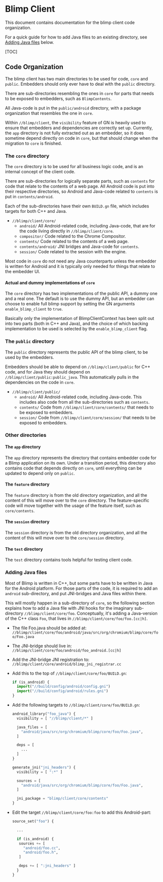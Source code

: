 # Blimp Client

This document contains documentation for the blimp client code organization.

For a quick guide for how to add Java files to an existing directory, see
[Adding Java files](#Adding-Java-files) below.

[TOC]

## Code Organization

The blimp client has two main directories to be used for code, `core` and
`public`. Embedders should only ever have to deal with the `public` directory.

There are sub-directories resembling the ones in `core` for parts that needs to
be exposed to embedders, such as `BlimpContents`.

All Java-code is put in the `public/android` directory, with a package
organization that resembles the one in `core`.

Within `//blimp/client`, the `visibility` feature of GN is heavily used to
ensure that embedders and dependencies are correctly set up. Currently, the
`app` directory is not fully extracted out as an embedder, so it does sometime
depend directly on code in `core`, but that should change when the migration to
`core` is finished.

### The `core` directory

The `core` directory is to be used for all business logic code, and is an
internal concept of the client code.

There are sub-directories for logically separate parts, such as `contents` for
code that relate to the contents of a web page. All Android code is put into
their respective directories, so Android and Java-code related to `contents`
is put in `contents/android`.

Each of the sub-directories have their own `BUILD.gn` file, which includes
targets for both C++ and Java.

*   `//blimp/client/core/`
    *   `android/` All Android-related code, including Java-code, that are for
        the code living directly in `//blimp/client/core`.
    *   `compositor/` Code related to the Chrome Compositor.
    *   `contents/` Code related to the contents of a web page.
    *   `contents/android/` JNI bridges and Java-code for `contents`.
    *   `session/` Code related to the session with the engine.

Most code in `core` do not need any Java counterparts unless the embedder is
written for Android and it is typically only needed for things that relate to
the embedder UI.

#### Actual and dummy implementations of `core`

The `core` directory has two implementations of the public API, a dummy one
and a real one. The default is to use the dummy API, but an embedder can choose
to enable full blimp support by setting the GN arguments `enable_blimp_client`
to `true`.

Basically only the implementation of BlimpClientContext has been split out into
two parts (both in C++ and Java), and the choice of which backing implementation
to be used is selected by the `enable_blimp_client` flag.

### The `public` directory

The `public` directory represents the public API of the blimp client, to be
used by the embedders.

Embedders should be able to depend on `//blimp/client/public` for C++ code,
and for Java they should depend on `//blimp/client/public:public_java`. This
automatically pulls in the dependencies on the code in `core`.

*   `//blimp/client/public/`
    *   `android/` All Android-related code, including Java-code. This includes
        also code from all the sub-directories such as `contents`.
    *   `contents/` Code from `//blimp/client/core/contents/` that needs to be
        exposed to embedders.
    *   `session/` Code from `//blimp/client/core/session/` that needs to be
        exposed to embedders.

### Other directories

#### The `app` directory

The `app` directory represents the directory that contains embedder code for
a Blimp application on its own. Under a transition period, this directory
also contains code that depends directly on `core`, until everything can be
updated to depend only on `public`.

#### The `feature` directory

The `feature` directory is from the old directory organization, and all the
content of this will move over to the `core` directory. The feature-specific
code will move together with the usage of the feature itself, such as
`core/contents`.

#### The `session` directory

The `session` directory is from the old directory organization, and all the
content of this will move over to the `core/session` directory.

#### The `test` directory

The `test` directory contains tools helpful for testing client code.

### Adding Java files

Most of Blimp is written in C++, but some parts have to be written in Java for
the Android platform. For those parts of the code, it is required to add an
`android` sub-directory, and put JNI-bridges and Java files within there.

This will mostly happen in a sub-directory of `core`, so the following section
explains how to add a Java file with JNI hooks for the imaginary sub-directory `//blimp/client/core/foo`. Conceptually, it's adding a Java-version of the C++
class `Foo`, that lives in `//blimp/client/core/foo/foo.[cc|h]`.

*   The file Foo.java should be added at:
    `//blimp/client/core/foo/android/java/src/org/chromium/blimp/core/foo/Foo.java`

*   The JNI-bridge should live in:
    `//blimp/client/core/foo/android/foo_android.[cc|h]`

*   Add the JNI-bridge JNI registration to:
     `//blimp/client/core/android/blimp_jni_registrar.cc`

*   Add this to the top of `//blimp/client/core/foo/BUILD.gn`:

    ```python
    if (is_android) {
      import("//build/config/android/config.gni")
      import("//build/config/android/rules.gni")
    }
    ```

*   Add the following targets to `//blimp/client/core/foo/BUILD.gn`:

    ```python
    android_library("foo_java") {
      visibility = [ "//blimp/client/*" ]

      java_files = [
        "android/java/src/org/chromium/blimp/core/foo/Foo.java",
      ]

      deps = [
        ...
      ]
    }

    generate_jni("jni_headers") {
      visibility = [ ":*" ]

      sources = [
        "android/java/src/org/chromium/blimp/core/foo/Foo.java",
      ]

      jni_package = "blimp/client/core/contents"
    }
    ```

*   Edit the target `//blimp/client/core/foo:foo` to add this Android-part:

    ```python
    source_set("foo") {

      ...

      if (is_android) {
       sources += [
         "android/foo.cc",
         "android/foo.h",
       ]

       deps += [ ":jni_headers" ]
      }
    }
    ```
